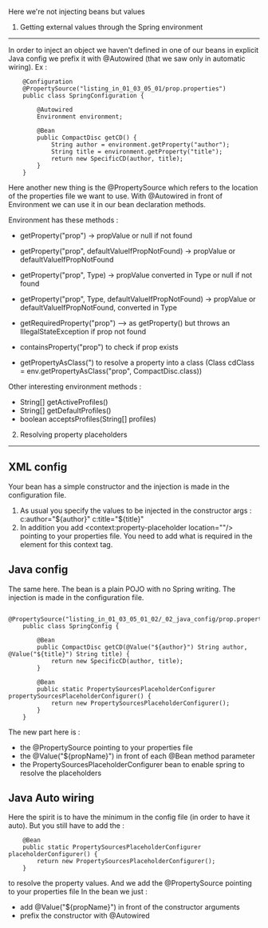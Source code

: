 Here we're not injecting beans but values

1. Getting external values through the Spring environment
---------------------------------------------------------

In order to inject an object we haven't defined in one of our beans in explicit Java config we prefix it with @Autowired (that we saw only in automatic wiring).
Ex : 
```
    @Configuration
    @PropertySource("listing_in_01_03_05_01/prop.properties")
    public class SpringConfiguration {

        @Autowired
        Environment environment;

        @Bean
        public CompactDisc getCD() {
            String author = environment.getProperty("author");
            String title = environment.getProperty("title");
            return new SpecificCD(author, title);
        }
    }
```
Here another new thing is the @PropertySource which refers to the location of the properties file we want to use.
With @Autowired in front of Environment we can use it in our bean declaration methods.

Environment has these methods :
* getProperty("prop") -> propValue or null if not found
* getProperty("prop", defaultValueIfPropNotFound) -> propValue or defaultValueIfPropNotFound
* getProperty("prop", Type) -> propValue converted in Type or null if not found
* getProperty("prop", Type, defaultValueIfPropNotFound) -> propValue or defaultValueIfPropNotFound, converted in Type

* getRequiredProperty("prop") --> as getProperty() but throws an IllegalStateException if prop not found

* containsProperty("prop") to check if prop exists

* getPropertyAsClass(") to resolve a property into a class (Class<CompactDisc> cdClass = env.getPropertyAsClass("prop", CompactDisc.class))

Other interesting environment methods :
* String[] getActiveProfiles()
* String[] getDefaultProfiles()
* boolean acceptsProfiles(String[] profiles)

2. Resolving property placeholders
----------------------------------

XML config
----------
Your bean has a simple constructor and the injection is made in the configuration file.
1. As usual you specify the values to be injected in the constructor args : c:author="${author}" c:title="${title}"
2. In addition you add <context:property-placeholder location=""/> pointing to your properties file. You need to add what is required in the <beans> element for this context tag.

Java config
-----------
The same here. The bean is a plain POJO with no Spring writing. The injection is made in the configuration file.
```
    @PropertySource("listing_in_01_03_05_01_02/_02_java_config/prop.properties")
    public class SpringConfig {
    
        @Bean
        public CompactDisc getCD(@Value("${author}") String author, @Value("${title}") String title) {
            return new SpecificCD(author, title);
        }
    
        @Bean
        public static PropertySourcesPlaceholderConfigurer propertySourcesPlaceholderConfigurer() {
            return new PropertySourcesPlaceholderConfigurer();
        }
    }
```
The new part here is :
* the @PropertySource pointing to your properties file
* the @Value("${propName}") in front of each @Bean method parameter
* the PropertySourcesPlaceholderConfigurer bean to enable spring to resolve the placeholders

Java Auto wiring
----------------
Here the spirit is to have the minimum in the config file (in order to have it auto). But you still have to add the :
```
    @Bean
    public static PropertySourcesPlaceholderConfigurer placeholderConfigurer() {
        return new PropertySourcesPlaceholderConfigurer();
    }
```
to resolve the property values.
And we add the @PropertySource pointing to your properties file
In the bean we just :
* add @Value("${propName}") in front of the constructor arguments
* prefix the constructor with @Autowired
